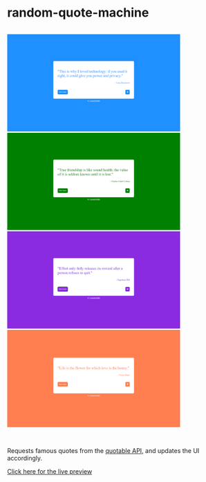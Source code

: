 # random-quote-machine

<div class="column">

  [<img src="https://github.com/leo-motta/random-quote-machine/blob/master/screenshots/ex1.png" width="400">](https://codepen.io/leonardomotta012/live/NWBGaYo)
  [<img src="https://github.com/leo-motta/random-quote-machine/blob/master/screenshots/ex2.png" width="400">](https://codepen.io/leonardomotta012/live/NWBGaYo)
  [<img src="https://github.com/leo-motta/random-quote-machine/blob/master/screenshots/ex3.png" width="400">](https://codepen.io/leonardomotta012/live/NWBGaYo)
  [<img src="https://github.com/leo-motta/random-quote-machine/blob/master/screenshots/ex4.png" width="400">](https://codepen.io/leonardomotta012/live/NWBGaYo)
</div>

##
Requests famous quotes from the [quotable API](https://github.com/lukePeavey/quotable), and updates the UI accordingly.

[Click here for the live preview](https://codepen.io/leonardomotta012/live/NWBGaYo)
